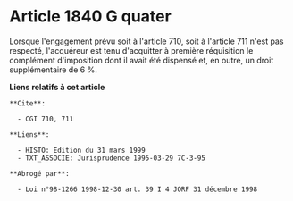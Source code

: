 # Article 1840 G quater

Lorsque l'engagement prévu soit à l'article 710, soit à l'article 711 n'est pas respecté, l'acquéreur est tenu d'acquitter à
première réquisition le complément d'imposition dont il avait été dispensé et, en outre, un droit supplémentaire de 6 %.

**Liens relatifs à cet article**

	**Cite**:

	  - CGI 710, 711

	**Liens**:

	  - HISTO: Edition du 31 mars 1999
	  - TXT_ASSOCIE: Jurisprudence 1995-03-29 7C-3-95

	**Abrogé par**:

	  - Loi n°98-1266 1998-12-30 art. 39 I 4 JORF 31 décembre 1998
